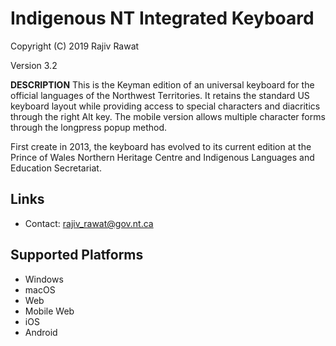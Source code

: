 Indigenous NT Integrated Keyboard
=====================

Copyright (C) 2019 Rajiv Rawat

Version 3.2

__DESCRIPTION__
This is the Keyman edition of an universal keyboard for the official languages of the Northwest Territories. It retains the standard US keyboard layout while providing access to special characters and diacritics through the right Alt key. The mobile version allows multiple character forms through the longpress popup method.

First create in 2013, the keyboard has evolved to its current edition at the Prince of Wales Northern Heritage Centre and Indigenous Languages and Education Secretariat. 

Links
-----

 * Contact:  rajiv_rawat@gov.nt.ca

Supported Platforms
-------------------
 * Windows
 * macOS
 * Web
 * Mobile Web
 * iOS
 * Android
